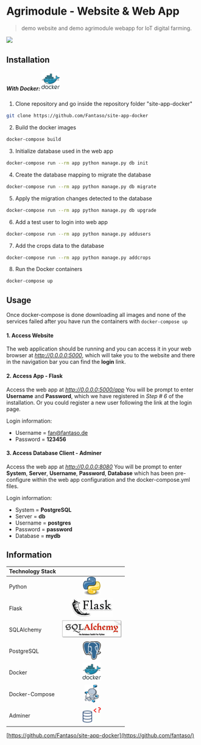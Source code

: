 # Agrimodule - Website & Web App
> demo website and demo agrimodule webapp for IoT digital farming.

![](//app/solarvibes/static/images/mainUI.png)

## Installation

##### With Docker: ![](app/solarvibes/static/images/readme/tech-docker.png)


1. Clone repository and go inside the repository folder "site-app-docker"
```sh
git clone https://github.com/Fantaso/site-app-docker
```

2. Build the docker images
```sh
docker-compose build
```

3. Initialize database used in the web app
```sh
docker-compose run --rm app python manage.py db init
```

4. Create the database mapping to migrate the database
```sh
docker-compose run --rm app python manage.py db migrate
```

5. Apply the migration changes detected to the database
```sh
docker-compose run --rm app python manage.py db upgrade
```

6. Add a test user to login into web app
```sh
docker-compose run --rm app python manage.py addusers
```

7. Add the crops data to the database
```sh
docker-compose run --rm app python manage.py addcrops
```

8. Run the Docker containers
```sh
docker-compose up
```



## Usage
Once docker-compose is done downloading all images and none of the services failed after you have run the containers with `docker-compose up`


#### 1. Access Website
The web application should be running and you can access it in your web browser at _http://0.0.0.0:5000_, which will take you to the website and there in the navigation bar you can find the **login** link.


#### 2. Access App - Flask
Access the web app at _http://0.0.0.0:5000/app_
You will be prompt to enter **Username** and **Password**, which we have registered in *Step # 6* of the installation. Or you could register a new user following the link at the login page.

Login information:
- Username = fan@fantaso.de
- Password = **123456**


#### 3. Access Database Client - Adminer
Access the web app at _http://0.0.0.0:8080_
You will be prompt to enter **System**, **Server**, **Username**, **Password**, **Database** which has been pre-configure within the web app configuration and the docker-compose.yml files.

Login information:
- System = **PostgreSQL**
- Server = **db**
- Username = **postgres**
- Password = **password**
- Database = **mydb**


## Information
| Technology Stack | |
| - |:-:|
| Python          | ![](app/solarvibes/static/images/readme/tech-python.png) |  
| Flask           | ![](app/solarvibes/static/images/readme/tech-flask.png) |  
| SQLAlchemy      | ![](app/solarvibes/static/images/readme/tech-sqlalchemy.jpg) |
| PostgreSQL      | ![](app/solarvibes/static/images/readme/tech-postgresql.png) |
| Docker          | ![](app/solarvibes/static/images/readme/tech-docker.png) |
| Docker-Compose  | ![](app/solarvibes/static/images/readme/tech-dockercompose.png) |
| Adminer         | ![](app/solarvibes/static/images/readme/tech-adminer.png) |

[https://github.com/Fantaso/site-app-docker](https://github.com/fantaso/)
